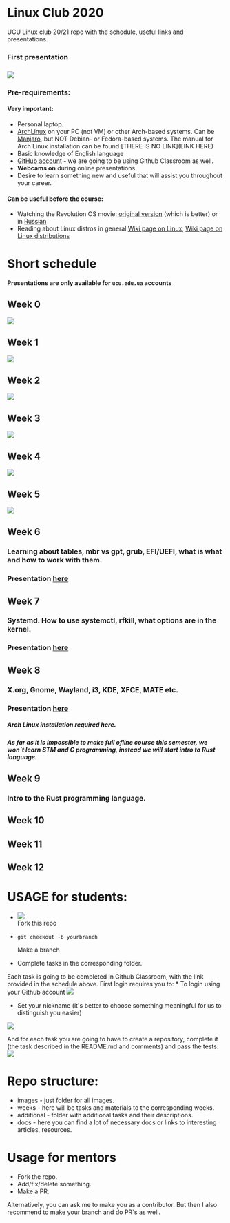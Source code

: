 # Linux Club 2020
UCU Linux club 20/21 repo with the schedule, useful links and presentations.

### First presentation
### [![](images/week0.png)](https://docs.google.com/presentation/d/1EbZjD7uIL3l39Jzz0QT-iJm46EA35rHrbKP2FhfYaxk/edit?usp=sharing)

### Pre-requirements:
#### Very important:
- Personal laptop.
- [ArchLinux](https://www.archlinux.org/) on your PC (not VM) or other Arch-based systems. 
Can be [Manjaro](https://manjaro.org/downloads/official/gnome/), but NOT Debian- or Fedora-based systems. 
The manual for Arch Linux installation can be found [THERE IS NO LINK](LINK HERE)
- Basic knowledge of English language
- [GitHub account](https://github.com/) - we are going to be using Github Classroom as well.
- **Webcams on** during online presentations.
- Desire to learn something new and useful that will assist you throughout your career.

#### Can be useful before the course:

- Watching the Revolution OS movie: [original version](https://www.youtube.com/watch?v=4vW62KqKJ5A) (which is better) or in [Russian](https://www.youtube.com/watch?v=n1F_MfLRlX0)
- Reading about Linux distros in general [Wiki page on Linux](https://en.wikipedia.org/wiki/Linux), [Wiki page on Linux distributions](https://en.wikipedia.org/wiki/Linux_distribution)

# Short schedule
**Presentations are only available for `ucu.edu.ua` accounts**
## Week 0
[![](images/week0.png)](https://docs.google.com/presentation/d/1EbZjD7uIL3l39Jzz0QT-iJm46EA35rHrbKP2FhfYaxk/edit?usp=sharing)

## Week 1
[![](images/week1.png)](https://docs.google.com/presentation/d/1Nkb3wOmKYSy03kwFEmKTIlg73rc286YW5q-caod5j5k/edit?usp=sharing)

## Week 2
[![](images/week2.png)](https://docs.google.com/presentation/d/1FFq8y8JiED1F6LDFileied_j3WszPPxdANb-rxlKa8w/edit?usp=sharing)

## Week 3
[![](images/week3.png)](https://docs.google.com/presentation/d/1yj23xudPqUavx9zbKJduQhicnYMuJiY3ge0oDYqkhvY/edit?usp=sharing)

## Week 4
[![](images/week4.png)]()

## Week 5
[![](images/week5.png)](https://docs.google.com/presentation/d/e/2PACX-1vTmkpOZMXZ5LhFshN5sTL15caN5JTDKdf2g7xMSfKtFoGc5sqOjhukygI6xi4whgRrPPbAucvT_VQIv/pub?start=false&loop=false&delayms=3000)

## Week 6
### Learning about tables, mbr vs gpt, grub, EFI/UEFI, what is what and how to work with them.
### Presentation [here]()

## Week 7
### Systemd. How to use systemctl, rfkill, what options are in the kernel.
### Presentation [here]()

## Week 8
### X.org, Gnome, Wayland, **i3**, KDE, XFCE, MATE etc.
### Presentation [here]()

##### Arch Linux installation required here.

##### As far as it is impossible to make full ofline course this semester, we won\`t learn STM and C programming, instead we will start intro to Rust language.

## Week 9
### Intro to the Rust programming language.

## Week 10
### 

## Week 11
### 

## Week 12
### 

# USAGE for students:

- ![](images/fork.png)  
    Fork this repo
    
- ```git checkout -b yourbranch```
    
    Make a branch
    
- Complete tasks in the corresponding folder.

Each task is going to be completed in Github Classroom, with the link provided in the schedule above. First login requires you to:
	* To login using your Github account 
	![](images/classroom1.png)
	
* Set your nickname 
(it's better to choose something meaningful for us to distinguish you easier) 
	
![](images/classroom2.png)

And for each task you are going to have to create a repository, 
complete it (the task described in the README.md and comments) and pass the tests. 
![](images/classroom3.png)

# Repo structure:

- images - just folder for all images.
- weeks - here will be tasks and materials to the corresponding weeks.
- additional - folder with additional tasks and their descriptions. 
- docs - here you can find a lot of necessary docs or links to interesting articles, resources.

# Usage for mentors
- Fork the repo.
- Add/fix/delete something.
- Make a PR.

Alternatively, you can ask me to make you as a contributor. But then I also recommend to make your branch and do PR\`s as well.
